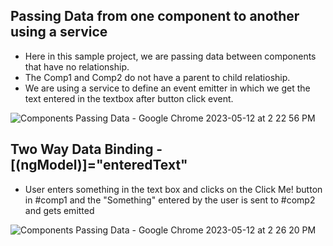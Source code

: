 ## Passing Data from one component to another using a service
- Here in this sample project, we are passing data between components that have no relationship.
- The Comp1 and Comp2 do not have a parent to child relatioship.
- We are using a service to define an event emitter in which we get the text entered in the textbox after button click event.

![Components Passing Data - Google Chrome 2023-05-12 at 2 22 56 PM](https://github.com/eKICH/Angular-ComponentsPassingData/assets/73248530/04f30144-91fd-4fdd-852b-8336624707c5)

## Two Way Data Binding - [(ngModel)]="enteredText"
- User enters something in the text box and clicks on the Click Me! button in #comp1 and the "Something" entered by the user is sent to #comp2 and gets emitted

![Components Passing Data - Google Chrome 2023-05-12 at 2 26 20 PM](https://github.com/eKICH/Angular-ComponentsPassingData/assets/73248530/d36bf288-6640-4a9d-8878-af8b9de22295)

